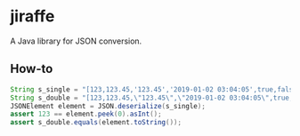 # jiraffe

A Java library for JSON conversion.

## How-to

```java
String s_single = "[123,123.45,'123.45','2019-01-02 03:04:05',true,false,null]";
String s_double = "[123,123.45,\"123.45\",\"2019-01-02 03:04:05\",true,false,null]";
JSONElement element = JSON.deserialize(s_single);
assert 123 == element.peek(0).asInt();
assert s_double.equals(element.toString());
```
